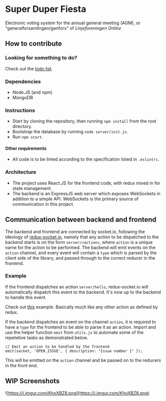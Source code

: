 # Super Duper Fiesta
Electronic voting system for the annual general meeting (AGM), or "generalforsamlingen/genfors" of _Linjeforeningen Online_

## How to contribute

### Looking for something to do?

Check out the [todo list](https://github.com/dotkom/super-duper-fiesta/projects/4).

### Dependencies

- Node.JS (and npm)
- MongoDB

### Instructions

- Start by cloning the repository, then running `npm install` from the root directory.
- Bootstrap the database by running `node server/init.js`.
- Run `npm start`.

#### Other requirements

- All code is to be linted according to the specification listed in `.eslintrc`.


### Architecture

- The project uses React.JS for the frontend code, with redux mixed in for state management.
- The backend is an ExpressJS web server which exposes WebSockets in addition to a simple API. WebSockets is the primary source of communication in this project.

## Communication between backend and frontend

The backend and frontend are connected by socket.io, following the ideology of [redux-socket.io](https://github.com/itaylor/redux-socket.io), namely that any action to be dispatched to the backend starts is on the form `server/<action>`, where `action` is a unique name for the action to be performed. The backend will emit events on the `action` channel, and every event will contain a `type` which is parsed by the client side of the library, and passed through to the correct reducer in the frontend. 

### Example

If the frontend dispatches an action `server/hello`, redux-socket.io will automatically dispatch this event to the backend. It's now up to the backend to handle this event.

Check out [this](https://github.com/dotKom/super-duper-fiesta/blob/master/src/reducers/issues.js#L3) example. Basically much like any other action as defined by redux.

If the backend dispatches an event on the channel `action`, it is required to have a `type` for the frontend to be able to parse it as an action. Import and use the helper function `emit` from `utils.js` to automate some of the repetetive tasks as demonstrated below.

```
// Emit an action to be handled by the frontend
emit(socket, 'OPEN_ISSUE', { description: "Issue number 1" });
```

This will be emitted on the `action` channel and be passed on to the reducers in the front end.


## WIP Screenshots

![https://i.imgur.com/KhoXBZ8.png](https://i.imgur.com/KhoXBZ8.png)

